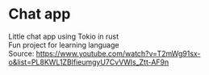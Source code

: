 # Chat app
Little chat app using Tokio in rust<br />
Fun project for learning language<br />
Source: https://www.youtube.com/watch?v=T2mWg91sx-o&list=PL8KWL1ZBlfieumgyU7CvVWls_Ztt-AF9n
